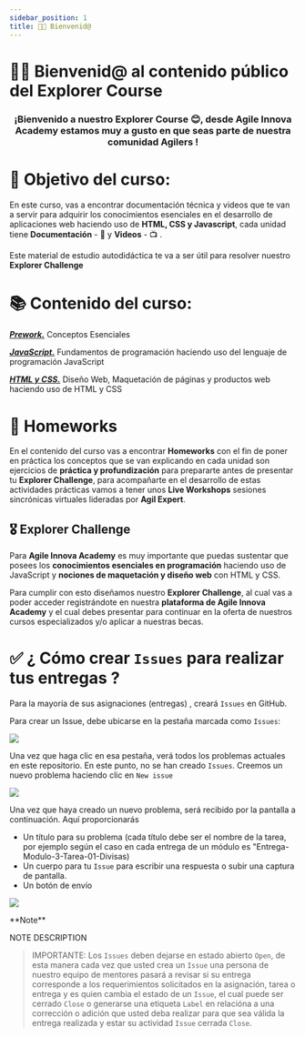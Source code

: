 ```yaml
---
sidebar_position: 1
title: 👋🏼 Bienvenid@
---
```

# 👋🏼 Bienvenid@ al contenido público del Explorer Course 

<h3 align="center"><strong>¡Bienvenido a nuestro Explorer Course 😊,  desde Agile Innova Academy estamos muy a gusto en que seas parte de nuestra comunidad Agilers !</strong></h3>

# 🎯 Objetivo del curso:

En este curso, vas a encontrar documentación técnica y videos que te van a servir para adquirir los conocimientos esenciales en el desarrollo de aplicaciones web haciendo uso de **HTML, CSS y Javascript**, cada unidad tiene **Documentación** -   📓   y    **Videos**  -   📺 .

Este material de estudio autodidáctica te va a ser útil para resolver nuestro **Explorer Challenge** 

# 📚 Contenido del curso:

**[_Prework._](/docs/category/primeros-pasos)** Conceptos Esenciales

**[_JavaScript._](/docs/category/javascript)** Fundamentos de programación haciendo uso del lenguaje de programación JavaScript

**[_HTML y CSS._](/docs/category/html---css)** Diseño Web, Maquetación de páginas y productos web haciendo uso de HTML y CSS


# 📝 Homeworks

En el contenido del curso vas a encontrar **Homeworks** con el fin de poner en práctica los conceptos que se van explicando en cada unidad son ejercicios de **práctica y profundización** para prepararte antes de presentar tu **Explorer Challenge**, para acompañarte en el desarrollo de estas actividades prácticas vamos a tener unos **Live Workshops** sesiones sincrónicas virtuales lideradas por **Agil Expert**.

## 🎖 Explorer Challenge

Para **Agile Innova Academy** es muy importante que puedas sustentar que posees los **conocimientos esenciales en programación** haciendo uso de JavaScript y **nociones de maquetación y diseño web** con HTML y CSS. 

Para cumplir con esto diseñamos nuestro **Explorer Challenge**, al cual vas a poder acceder registrándote en nuestra **plataforma de Agile Innova Academy** y el cual debes presentar para continuar en la oferta de nuestros cursos especializados y/o aplicar a nuestras becas.

# ✅ ¿ Cómo crear `Issues` para realizar tus entregas ?

Para la mayoría de sus asignaciones (entregas) , creará `Issues` en GitHub.

Para crear un Issue, debe ubicarse en la pestaña marcada como `Issues`:

![](https://storage.googleapis.com/academia-geek-general-bucket/issue_1.png)

Una vez que haga clic en esa pestaña, verá todos los problemas actuales en este repositorio. En este punto, no se han creado `Issues`. Creemos un nuevo problema haciendo clic en `New issue`

![](https://storage.googleapis.com/academia-geek-general-bucket/issue_2.png)

Una vez que haya creado un nuevo problema, será recibido por la pantalla a continuación. Aquí proporcionarás
* Un título para su problema (cada título debe ser el nombre de la tarea, por ejemplo según el caso en cada entrega de un módulo es "Entrega-Modulo-3-Tarea-01-Divisas)
* Un cuerpo para tu `Issue` para escribir una respuesta o subir una captura de pantalla.
* Un botón de envío

![](https://storage.googleapis.com/academia-geek-general-bucket/issue_3.png)


<div class="panel panel-info">
**Note**
<div class="panel-body">

NOTE DESCRIPTION

</div>
</div>

 > IMPORTANTE: Los `Issues` deben dejarse en estado abierto `Open`, de esta manera cada vez que usted crea un `Issue` una persona de nuestro equipo de mentores pasará a revisar si su entrega corresponde a los requerimientos solicitados en la asignación, tarea o entrega y es quien cambia el estado de un `Issue`, el cual puede ser cerrado `Close` o generarse una etiqueta `Label` en relacióna a una corrección o adición que usted deba realizar para que sea válida la entrega realizada y estar su actividad `Issue` cerrada `Close`.
